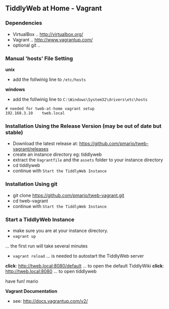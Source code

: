 TiddlyWeb at Home - Vagrant
---------------------------

### Dependencies

 * VirtualBox .. http://virtualbox.org/
 * Vagrant .. http://www.vagrantup.com/
 * optional git .. 

### Manual 'hosts' File Setting

**unix**

 * add the follwinig line to `/etc/hosts` 

**windows** 

 * add the follwinig line to `C:\Windows\System32\drivers\etc\hosts` 

```
# needed for tweb-at-home vagrant setup
192.168.3.10	tweb.local
```

### Installation Using the Release Version (may be out of date but stable)

 * Download the latest release at: https://github.com/pmario/tweb-vagrant/releases
 * create an instance directory eg: tiddlyweb
 * extract the `Vagrantfile` and the `assets` folder to your instance directory
 * cd tiddlyweb
 * continue with `Start the TiddlyWeb Instance`

### Installation Using git
 
 * git clone https://github.com/pmario/tweb-vagrant.git
 * cd tweb-vagrant
 * continue with `Start the TiddlyWeb Instance`

### Start a TiddlyWeb Instance

 * make sure you are at your instance directory.
 * `vagrant up`
 
 ... the first run will take several minutes
 
  * `vagrant reload` ... is needed to autostart the TiddlyWeb server

**click**: http://tweb.local:8080/default ... to open the default TiddlyWiki
**click**: http://tweb.local:8080 ... to open tiddlyweb 

have fun!
mario

**Vagrant Documentation**

 * see: http://docs.vagrantup.com/v2/